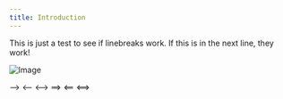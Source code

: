 ```yaml
---
title: Introduction
---
```


This is just a test to see if linebreaks work.
If this is in the next line, they work!

![Image](/assets/test.gif)


-->
<--
<-->
==>
<==
<==>
